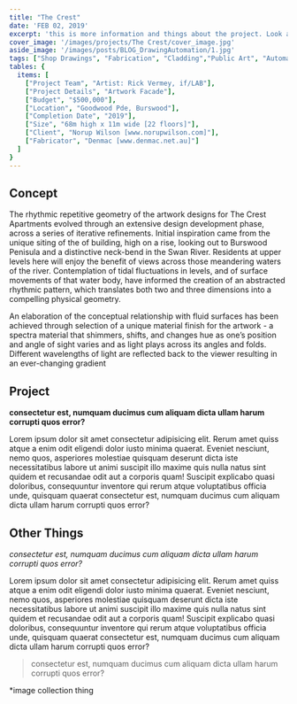 ```yaml
---
title: "The Crest" 
date: 'FEB 02, 2019'
excerpt: 'this is more information and things about the project. Look at this test, it is testing the length of the item'
cover_image: '/images/projects/The Crest/cover_image.jpg'
aside_image: '/images/posts/BLOG_DrawingAutomation/1.jpg'
tags: ["Shop Drawings", "Fabrication", "Cladding","Public Art", "Automation", "Grasshopper", "Computational Design", "Rhino 3D"]
tables: {
  items: [
    ["Project Team", "Artist: Rick Vermey, if/LAB"],
    ["Project Details", "Artwork Facade"],
    ["Budget", "$500,000"],
    ["Location", "Goodwood Pde, Burswood"],
    ["Completion Date", "2019"],
    ["Size", "68m high x 11m wide [22 floors]"],
    ["Client", "Norup Wilson [www.norupwilson.com]"],
    ["Fabricator", "Denmac [www.denmac.net.au]"]
  ]
}
---
```


## Concept

The rhythmic repetitive geometry of the artwork designs for The Crest Apartments evolved through an extensive design development phase, across a series of iterative refinements. Initial inspiration came from the unique siting of the of building, high on a rise, looking out to Burswood Penisula and a distinctive neck-bend in the Swan River. Residents at upper levels here will enjoy the benefit of views across those meandering waters of the river. Contemplation of tidal fluctuations in levels, and of surface movements of that water body, have informed the creation of an abstracted rhythmic pattern, which translates both two and three dimensions into a compelling physical geometry.

An elaboration of the conceptual relationship with fluid surfaces has been achieved through selection of a unique material finish for the artwork - a spectra material that shimmers, shifts, and changes hue as one’s position and angle of sight varies and as light plays across its angles and folds. Different wavelengths of light are reflected back to the viewer resulting in an ever-changing gradient


## Project

**consectetur est, numquam ducimus cum aliquam dicta ullam harum corrupti quos error?**

Lorem ipsum dolor sit amet consectetur adipisicing elit. Rerum amet quiss atque a enim odit eligendi dolor iusto minima quaerat. Eveniet nesciunt, nemo quos, asperiores molestiae quisquam deserunt dicta iste necessitatibus labore ut animi suscipit illo maxime quis nulla natus sint quidem et recusandae odit aut a corporis quam! Suscipit explicabo quasi doloribus, consequuntur inventore qui rerum atque voluptatibus officia unde, quisquam quaerat consectetur est, numquam ducimus cum aliquam dicta ullam harum corrupti quos error?

## Other Things 

*consectetur est, numquam ducimus cum aliquam dicta ullam harum corrupti quos error?*

Lorem ipsum dolor sit amet consectetur adipisicing elit. Rerum amet quiss atque a enim odit eligendi dolor iusto minima quaerat. Eveniet nesciunt, nemo quos, asperiores molestiae quisquam deserunt dicta iste necessitatibus labore ut animi suscipit illo maxime quis nulla natus sint quidem et recusandae odit aut a corporis quam! Suscipit explicabo quasi doloribus, consequuntur inventore qui rerum atque voluptatibus officia unde, quisquam quaerat consectetur est, numquam ducimus cum aliquam dicta ullam harum corrupti quos error?

>consectetur est, numquam ducimus cum aliquam dicta ullam harum corrupti quos error?

*image collection thing